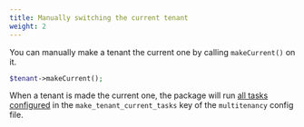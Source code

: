 ```yaml
---
title: Manually switching the current tenant
weight: 2
---
```


You can manually make a tenant the current one by calling `makeCurrent()` on it.

```php
$tenant->makeCurrent();
```

When a tenant is made the current one, the package will run [all tasks configured](/laravel-multitenancy/v1/using-tasks-to-prepare-the-environment/overview/) in the `make_tenant_current_tasks` key of the `multitenancy` config file.
